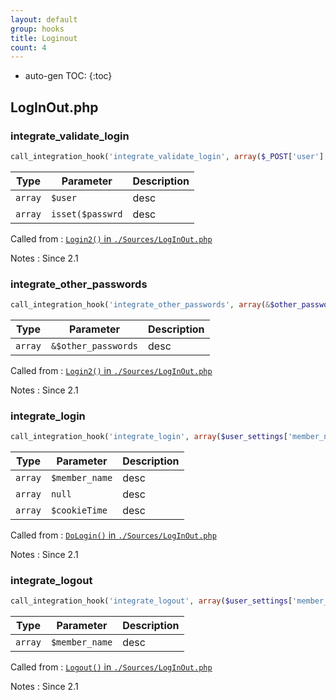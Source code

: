 ```yaml
---
layout: default
group: hooks
title: Loginout
count: 4
---
```

* auto-gen TOC:
{:toc}

## LogInOut.php
### integrate_validate_login

```php
call_integration_hook('integrate_validate_login', array($_POST['user'], isset($_POST['passwrd']))
```

Type|Parameter|Description
---|---|---
`array`|`$user`|desc
`array`|`isset($passwrd`|desc

Called from
: [`Login2()` in `./Sources/LogInOut.php`](../docs/loginout.html#login2)

Notes
: Since 2.1

### integrate_other_passwords

```php
call_integration_hook('integrate_other_passwords', array(&$other_passwords))
```

Type|Parameter|Description
---|---|---
`array`|`&$other_passwords`|desc

Called from
: [`Login2()` in `./Sources/LogInOut.php`](../docs/loginout.html#login2)

Notes
: Since 2.1

### integrate_login

```php
call_integration_hook('integrate_login', array($user_settings['member_name'], null, $modSettings['cookieTime']))
```

Type|Parameter|Description
---|---|---
`array`|`$member_name`|desc
`array`|`null`|desc
`array`|`$cookieTime`|desc

Called from
: [`DoLogin()` in `./Sources/LogInOut.php`](../docs/loginout.html#dologin)

Notes
: Since 2.1

### integrate_logout

```php
call_integration_hook('integrate_logout', array($user_settings['member_name']))
```

Type|Parameter|Description
---|---|---
`array`|`$member_name`|desc

Called from
: [`Logout()` in `./Sources/LogInOut.php`](../docs/loginout.html#logout)

Notes
: Since 2.1

